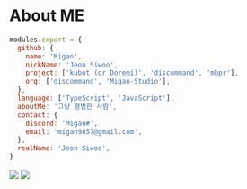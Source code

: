 # About ME

```js
modules.export = {
  github: {
    name: 'Migan',
    nickName: 'Jeon Siwoo',
    project: ['kubot (or Doremi)', 'discommand', 'mbpr'],
    org: ['discommand', 'Migan-Studio'],
  },
  language: ['TypeScript', 'JavaScript'],
  aboutMe: '그냥 평범한 사람',
  contact: {
    discord: 'Migan#',
    email: 'migan9857@gmail.com',
  },
  realName: 'Jeon Siwoo',
}   
```
<img src="https://github-readme-stats.vercel.app/api/top-langs/?username=Migan178&theme=dark&hide_border=true&layout=compact" align="center" />
<img src="https://github-readme-stats.vercel.app/api/?username=Migan178&theme=dark&hide_border=true&layout=compact" align="center" />
